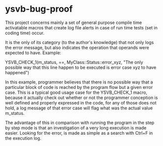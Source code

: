 # ysvb-bug-proof

This project concerns mainly a set of general purpose compile time activatable macros that create log file alerts in case of run time tests (set in coding time) occur.

It is the only of its category (to the author's knowledge) that not only logs the error message, but also indicates the operation that operands were expected to have. Example:

YSVB_CHECK_1(m_status, ==, MyClass::Status::error_xyz, "The only possible way that this line happen to be executed is error case xyz to have happened")

In this example, programmer believes that there is no possible way that a particular block of code is reached by the program flow but a given error case. This is a typical good usage case for the YSVB_CHECK_1 macro, because it actually check out whether or not the programmer conception is well defined and properly expressed in the code, for any of those does not hold, a log message of that error case will flag what was the actual value m_status.

The advantage of this in comparison with running the program in the step by step mode is that an investigation of a very long execution is made easier. Looking for the error, is made as simple as a search with Ctrl+F in the execution log.
